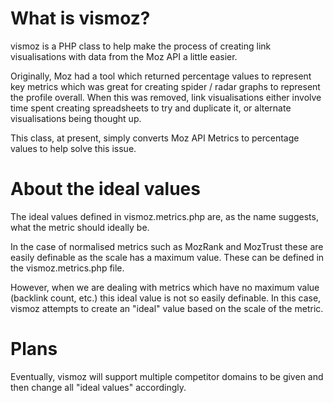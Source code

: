 What is vismoz?
======

vismoz is a PHP class to help make the process of creating link visualisations with data from the Moz API a little easier.

Originally, Moz had a tool which returned percentage values to represent key metrics which was great for creating spider / 
radar graphs to represent the profile overall. When this was removed, link visualisations either involve time spent
creating spreadsheets to try and duplicate it, or alternate visualisations being thought up.

This class, at present, simply converts Moz API Metrics to percentage values to help solve this issue.

About the ideal values
======

The ideal values defined in vismoz.metrics.php are, as the name suggests, what the metric should ideally be.

In the case of normalised metrics such as MozRank and MozTrust these are easily definable as the scale has a maximum value.
These can be defined in the vismoz.metrics.php file.

However, when we are dealing with metrics which have no maximum value (backlink count, etc.) this ideal value is not so 
easily definable. In this case, vismoz attempts to create an "ideal" value based on the scale of the metric.

Plans
======

Eventually, vismoz will support multiple competitor domains to be given and then change all "ideal values" accordingly.
